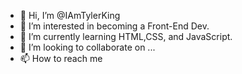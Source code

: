 - 👋 Hi, I’m @IAmTylerKing
- 👀 I’m interested in becoming a Front-End Dev.
- 🌱 I’m currently learning HTML,CSS, and JavaScript.
- 💞️ I’m looking to collaborate on ...
- 📫 How to reach me 

<!---
IAmTylerKing/IAmTylerKing is a ✨ special ✨ repository because its `README.md` (this file) appears on your GitHub profile.
You can click the Preview link to take a look at your changes.
--->
